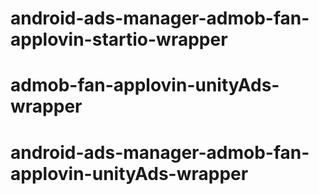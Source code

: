 # android-ads-manager-admob-fan-applovin-startio-wrapper
# admob-fan-applovin-unityAds-wrapper
# android-ads-manager-admob-fan-applovin-unityAds-wrapper
